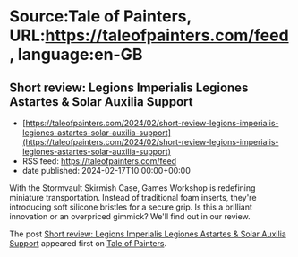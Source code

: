 # Source:Tale of Painters, URL:https://taleofpainters.com/feed, language:en-GB

## Short review: Legions Imperialis Legiones Astartes & Solar Auxilia Support
 - [https://taleofpainters.com/2024/02/short-review-legions-imperialis-legiones-astartes-solar-auxilia-support](https://taleofpainters.com/2024/02/short-review-legions-imperialis-legiones-astartes-solar-auxilia-support)
 - RSS feed: https://taleofpainters.com/feed
 - date published: 2024-02-17T10:00:00+00:00

<p>With the Stormvault Skirmish Case, Games Workshop is redefining miniature transportation. Instead of traditional foam inserts, they're introducing soft silicone bristles for a secure grip. Is this a brilliant innovation or an overpriced gimmick? We'll find out in our review.</p>
<p>The post <a href="https://taleofpainters.com/2024/02/short-review-legions-imperialis-legiones-astartes-solar-auxilia-support/">Short review: Legions Imperialis Legiones Astartes &#038; Solar Auxilia Support</a> appeared first on <a href="https://taleofpainters.com">Tale of Painters</a>.</p>

